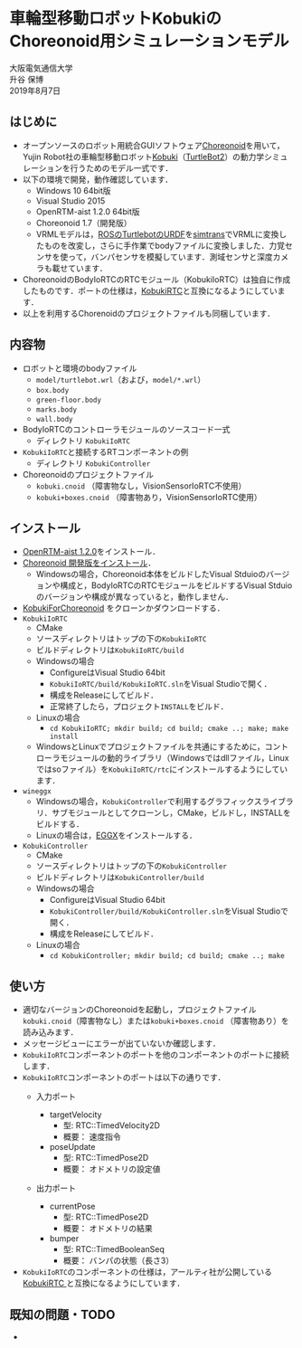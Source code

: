 # 車輪型移動ロボットKobukiのChoreonoid用シミュレーションモデル

大阪電気通信大学  
升谷 保博  
2019年8月7日

## はじめに

- オープンソースのロボット用統合GUIソフトウェア[Choreonoid](http://choreonoid.org/ja/)を用いて，Yujin Robot社の車輪型移動ロボット[Kobuki](http://kobuki.yujinrobot.com/)（[TurtleBot2](http://www.turtlebot.com/turtlebot2/)）の動力学シミュレーションを行うためのモデル一式です．
- 以下の環境で開発，動作確認しています．
  - Windows 10 64bit版
  - Visual Studio 2015
  - OpenRTM-aist 1.2.0 64bit版
  - Choreonoid 1.7（開発版）
  - VRMLモデルは，[ROSのTurtlebotのURDF](http://wiki.ros.org/turtlebot_description)を[simtrans](http://fkanehiro.github.io/simtrans/html-ja/index.html)でVRMLに変換したものを改変し，さらに手作業でbodyファイルに変換しました．力覚センサを使って，バンパセンサを模擬しています．測域センサと深度カメラも載せています．
- ChoreonoidのBodyIoRTCのRTCモジュール（KobukiIoRTC）は独自に作成したものです．ポートの仕様は，[KobukiRTC](https://github.com/rt-net/kobuki_rtc)と互換になるようにしています．
- 以上を利用するChorenoidのプロジェクトファイルも同梱しています．

## 内容物

- ロボットと環境のbodyファイル
  - `model/turtlebot.wrl`（および，`model/*.wrl`）
  - `box.body`
  - `green-floor.body`
  - `marks.body`
  - `wall.body`
- BodyIoRTCのコントローラモジュールのソースコード一式
  - ディレクトリ `KobukiIoRTC`
- `KobukiIoRTC`と接続するRTコンポーネントの例
  - ディレクトリ `KobukiController`
- Choreonoidのプロジェクトファイル
  - `kobuki.cnoid` （障害物なし，VisionSensorIoRTC不使用）
  - `kobuki+boxes.cnoid` （障害物あり，VisionSensorIoRTC使用）

## インストール

- [OpenRTM-aist 1.2.0](https://www.openrtm.org/openrtm/ja/node/6570)をインストール．
- [Choreonoid 開発版をインストール](https://choreonoid.org/ja/manuals/latest/install/install.html)．
  - Windowsの場合，Choreonoid本体をビルドしたVisual Stduioのバージョンや構成と，BodyIoRTCのRTCモジュールをビルドするVisual Stduioのバージョンや構成が異なっていると，動作しません．
- [KobukiForChoreonoid](https://github.com/MasutaniLab/KobukiForChoreonoid)
をクローンかダウンロードする．
- `KobukiIoRTC`
  - CMake
  - ソースディレクトリはトップの下の`KobukiIoRTC`
  - ビルドディレクトリは`KobukiIoRTC/build`
  - Windowsの場合
    - ConfigureはVisual Studio 64bit
    - `KobukiIoRTC/build/KobukiIoRTC.sln`をVisual Studioで開く．
    - 構成をReleaseにしてビルド．
    - 正常終了したら，プロジェクト`INSTALL`をビルド．
  - Linuxの場合
    - `cd KobukiIoRTC; mkdir build; cd build; cmake ..; make; make install`
  - WindowsとLinuxでプロジェクトファイルを共通にするために，コントローラモジュールの動的ライブラリ（Windowsではdllファイル，Linuxではsoファイル）を`KobukiIoRTC/rtc`にインストールするようにしています．
- `wineggx`
  - Windowsの場合，`KobukiController`で利用するグラフィックスライブラリ．サブモジュールとしてクローンし，CMake，ビルドし，INSTALLをビルドする．
  - Linuxの場合は，[EGGX](https://www.ir.isas.jaxa.jp/~cyamauch/eggx_procall/index.ja.html)をインストールする．
- `KobukiController`
  - CMake
  - ソースディレクトリはトップの下の`KobukiController`
  - ビルドディレクトリは`KobukiController/build`
  - Windowsの場合
    - ConfigureはVisual Studio 64bit
    - `KobukiController/build/KobukiController.sln`をVisual Studioで開く．
    - 構成をReleaseにしてビルド．
  - Linuxの場合
    - `cd KobukiController; mkdir build; cd build; cmake ..; make`

## 使い方

- 適切なバージョンのChoreonoidを起動し，プロジェクトファイル`kobuki.cnoid`（障害物なし）または`kobuki+boxes.cnoid` （障害物あり）を読み込みます．
- メッセージビューにエラーが出ていないか確認します．
- `KobukiIoRTC`コンポーネントのポートを他のコンポーネントのポートに接続します．
- `KobukiIoRTC`コンポーネントのポートは以下の通りです．
  - 入力ポート
    - targetVelocity
      - 型: RTC::TimedVelocity2D
      - 概要： 速度指令
    - poseUpdate
      - 型: RTC::TimedPose2D
      - 概要： オドメトリの設定値

  - 出力ポート
    - currentPose
      - 型: RTC::TimedPose2D
      - 概要： オドメトリの結果
    - bumper
      - 型: RTC::TimedBooleanSeq
      - 概要： バンパの状態（長さ3）
- `KobukiIoRTC`のコンポーネントの仕様は，アールティ社が公開している[KobukiRTC
](https://github.com/rt-net/kobuki_rtc)と互換になるようにしています．

## 既知の問題・TODO

- 
